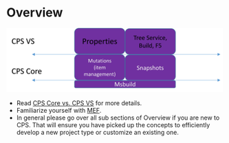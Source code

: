 # Overview

![](../Images/Fig.png)

- Read [CPS Core vs. CPS VS](CPS_Core_vs._CPS_VS.md) for more details.
- Familiarize yourself with [MEF](mef.md).
- In general please go over all sub sections of Overview if you are new to CPS. 
  That will ensure you have picked up the concepts to efficiently develop a 
  new project type or customize an existing one.
